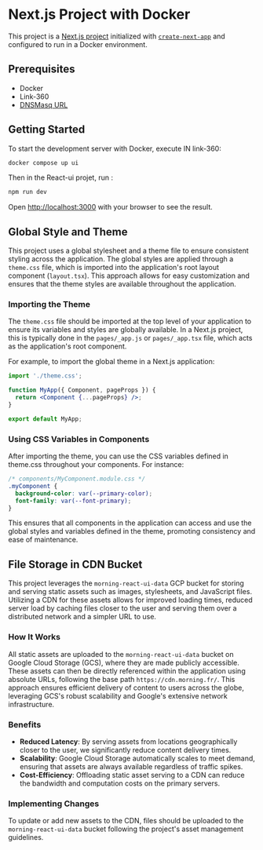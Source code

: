 # Next.js Project with Docker

This project is a [Next.js project](https://nextjs.org/) initialized with [`create-next-app`](https://github.com/vercel/next.js/tree/canary/packages/create-next-app) and configured to run in a Docker environment.

## Prerequisites

- Docker
- Link-360
- [DNSMasq URL](https://allanphilipbarku.medium.com/setup-automatic-local-domains-with-dnsmasq-on-macos-ventura-b4cd460d8cb3)

## Getting Started

To start the development server with Docker, execute IN link-360:

```bash
docker compose up ui
```

Then in the React-ui projet, run :

```bash
npm run dev
```

Open [http://localhost:3000](http://localhost:3000) with your browser to see the result.

## Global Style and Theme

This project uses a global stylesheet and a theme file to ensure consistent styling across the application. The global styles are applied through a `theme.css` file, which is imported into the application's root layout component (`layout.tsx`). This approach allows for easy customization and ensures that the theme styles are available throughout the application.

### Importing the Theme

The `theme.css` file should be imported at the top level of your application to ensure its variables and styles are globally available. In a Next.js project, this is typically done in the `pages/_app.js` or `pages/_app.tsx` file, which acts as the application's root component.

For example, to import the global theme in a Next.js application:

```jsx
import './theme.css';

function MyApp({ Component, pageProps }) {
  return <Component {...pageProps} />;
}

export default MyApp;
```

### Using CSS Variables in Components

After importing the theme, you can use the CSS variables defined in theme.css throughout your components. For instance:

```css
/* components/MyComponent.module.css */
.myComponent {
  background-color: var(--primary-color);
  font-family: var(--font-primary);
}
```

This ensures that all components in the application can access and use the global styles and variables defined in the theme, promoting consistency and ease of maintenance.

## File Storage in CDN Bucket

This project leverages the `morning-react-ui-data` GCP bucket for storing and serving static assets such as images, stylesheets, and JavaScript files. Utilizing a CDN for these assets allows for improved loading times, reduced server load by caching files closer to the user and serving them over a distributed network and a simpler URL to use.

### How It Works

All static assets are uploaded to the `morning-react-ui-data` bucket on Google Cloud Storage (GCS), where they are made publicly accessible. These assets can then be directly referenced within the application using absolute URLs, following the base path `https://cdn.morning.fr/`. This approach ensures efficient delivery of content to users across the globe, leveraging GCS's robust scalability and Google's extensive network infrastructure.

### Benefits

- **Reduced Latency**: By serving assets from locations geographically closer to the user, we significantly reduce content delivery times.
- **Scalability**: Google Cloud Storage automatically scales to meet demand, ensuring that assets are always available regardless of traffic spikes.
- **Cost-Efficiency**: Offloading static asset serving to a CDN can reduce the bandwidth and computation costs on the primary servers.

### Implementing Changes

To update or add new assets to the CDN, files should be uploaded to the `morning-react-ui-data` bucket following the project's asset management guidelines.
